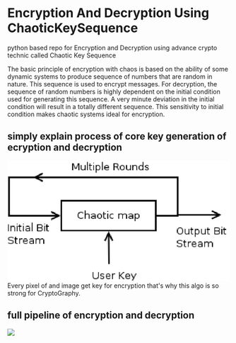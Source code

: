 # Encryption And Decryption Using ChaoticKeySequence
python based repo for Encryption and Decryption using advance crypto technic called Chaotic Key Sequence

The basic principle of encryption with chaos is based on the ability of some dynamic systems to produce sequence of numbers that are random in nature. This sequence is used to encrypt messages. For decryption, the sequence of random numbers is highly dependent on the initial condition used for generating this sequence. A very minute deviation in the initial condition will result in a totally different sequence. This sensitivity to initial condition makes chaotic systems ideal for encryption.

## simply explain process of core key generation of ecryption and decryption
![](A-Chaotic-encryption-Scheme.png)
Every pixel of and image get key for encryption that's why this algo is so strong for CryptoGraphy.

## full pipeline of encryption and decryption
![](Example-of-an-embedded-encryption-scheme-real-time-image-encryption-based-a-chaotic-key)

